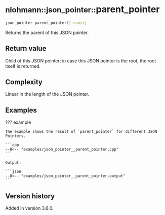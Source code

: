 # <small>nlohmann::json_pointer::</small>parent_pointer

```cpp
json_pointer parent_pointer() const;
```

Returns the parent of this JSON pointer.

## Return value

Child of this JSON pointer; in case this JSON pointer is the root, the root itself is returned.

## Complexity

Linear in the length of the JSON pointer.

## Examples

??? example

    The example shows the result of `parent_pointer` for different JSON Pointers.
     
    ```cpp
    --8<-- "examples/json_pointer__parent_pointer.cpp"
    ```
    
    Output:
    
    ```json
    --8<-- "examples/json_pointer__parent_pointer.output"
    ```

## Version history

Added in version 3.6.0.
